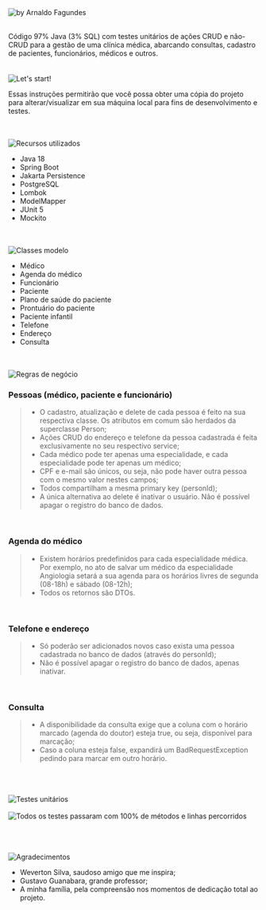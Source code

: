 <img src="https://i.imgur.com/SqJnBIO.png" title="Clinic Register System" alt="by Arnaldo Fagundes">

</br>Código 97% Java (3% SQL) com testes unitários de ações CRUD e não-CRUD para a gestão de uma clínica médica, abarcando consultas, 
cadastro de pacientes, funcionários, médicos e outros.</br></br></br>
<img src="https://i.imgur.com/6JrxQqr.png" title="Let&#39;s start!"/></br>

Essas instruções permitirão que você possa obter uma cópia do projeto para alterar/visualizar em sua máquina local para
fins de desenvolvimento e testes.</br></br></br>

<img src="https://i.imgur.com/nwNeYnd.png" title="Recursos utilizados"/></br>
- Java 18</br>
- Spring Boot</br>
- Jakarta Persistence</br>
- PostgreSQL</br>
- Lombok</br>
- ModelMapper</br>
- JUnit 5</br>
- Mockito</br></br></br>


<img src="https://i.imgur.com/rYHmz18.png" title="Classes modelo"/></br>
- Médico</br>
- Agenda do médico</br>
- Funcionário</br>
- Paciente</br>
- Plano de saúde do paciente</br>
- Prontuário do paciente</br>
- Paciente infantil</br>
- Telefone</br>
- Endereço</br>
- Consulta</br></br></br>


<img src="https://i.imgur.com/VjCc7p6.png" title="Regras de negócio"/></br>
<h3>Pessoas (médico, paciente e funcionário)</h3>

> - O cadastro, atualização e delete de cada pessoa é feito na sua respectiva classe. Os atributos em comum são herdados da superclasse Person;</br>
> - Ações CRUD do endereço e telefone da pessoa cadastrada é feita exclusivamente no seu respectivo service;</br>
> - Cada médico pode ter apenas uma especialidade, e cada especialidade pode ter apenas um médico;</br>
> - CPF e e-mail são únicos, ou seja, não pode haver outra pessoa com o mesmo valor nestes campos;</br>
> - Todos compartilham a mesma primary key (personId);</br>
> - A única alternativa ao delete é inativar o usuário. Não é possível apagar o registro do banco de dados.

</br><h3>Agenda do médico</h3>
> - Existem horários predefinidos para cada especialidade médica. Por exemplo, no ato de salvar um médico da especialidade Angiologia setará a sua agenda para os horários livres de segunda (08-18h) e sábado (08-12h);</br>
> - Todos os retornos são DTOs.

</br><h3>Telefone e endereço</h3>
> - Só poderão ser adicionados novos caso exista uma pessoa cadastrada no banco de dados (através do personId);</br>
> - Não é possível apagar o registro do banco de dados, apenas inativar.

</br><h3>Consulta</h3>
> - A disponibilidade da consulta exige que a coluna com o horário marcado (agenda do doutor) esteja true, ou seja, disponível para marcação;</br>
> - Caso a coluna esteja false, expandirá um BadRequestException pedindo para marcar em outro horário.


</br></br></br><img src="https://i.imgur.com/SzfgmjV.png" title="Testes unitários"/></br></br>
<img src="https://i.imgur.com/FNWdbHS.png" title="Todos os testes passaram com 100% de métodos e linhas percorridos"/>


</br></br></br><img src="https://i.imgur.com/JamBcYI.png" title="Agradecimentos"/></br>
- Weverton Silva, saudoso amigo que me inspira;</br>
- Gustavo Guanabara, grande professor;
- A minha família, pela compreensão nos momentos de dedicação total ao projeto.